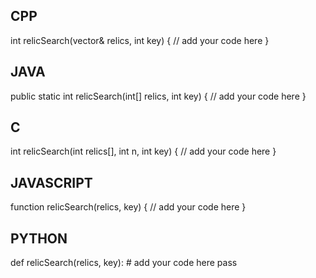 ## CPP

int relicSearch(vector<int>& relics, int key) {
    // add your code here
}


## JAVA

public static int relicSearch(int[] relics, int key) {
    // add your code here
}

## C

int relicSearch(int relics[], int n, int key) {
    // add your code here
}


## JAVASCRIPT


function relicSearch(relics, key) {
    // add your code here
}

## PYTHON

def relicSearch(relics, key):
    # add your code here
    pass
